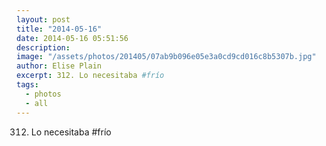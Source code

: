 ```yaml
---
layout: post
title: "2014-05-16"
date: 2014-05-16 05:51:56
description: 
image: "/assets/photos/201405/07ab9b096e05e3a0cd9cd016c8b5307b.jpg"
author: Elise Plain
excerpt: 312. Lo necesitaba #frío
tags: 
  - photos
  - all
---
```


312. Lo necesitaba #frío
<p></p>
